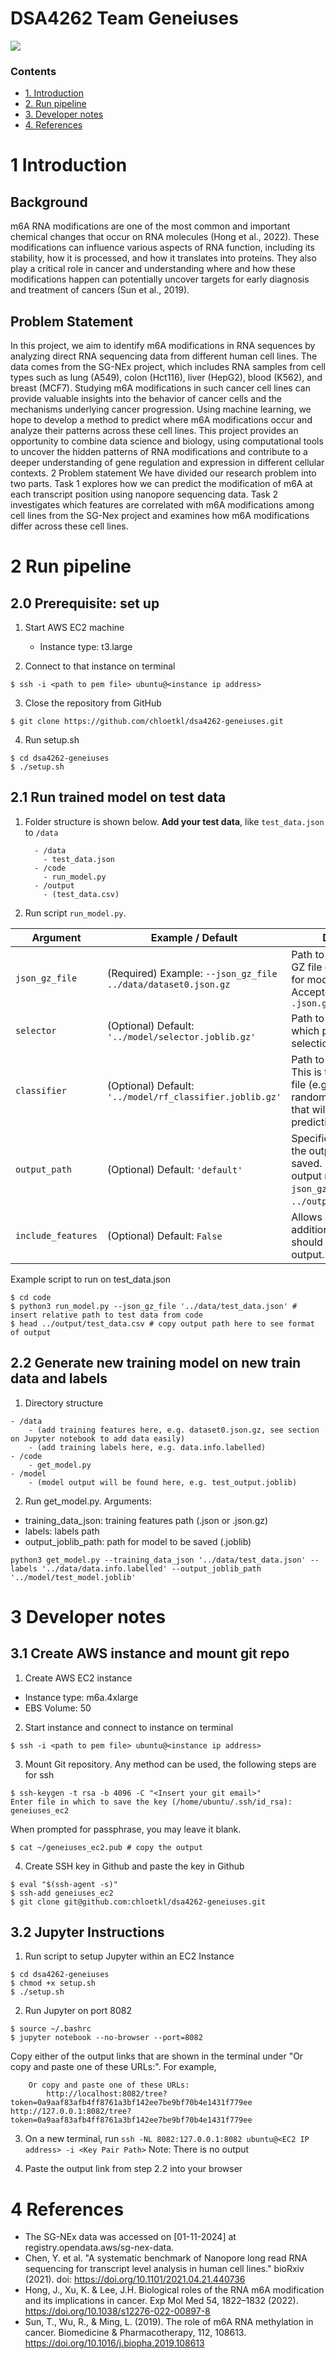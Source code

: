# DSA4262 Team Geneiuses

![](image/cover.png)

### Contents

- [1. Introduction](#1-introduction)
- [2. Run pipeline](#2-run-pipeline)
- [3. Developer notes](#3-developer-notes)
- [4. References](#4-references)


# 1 Introduction

## Background
m6A RNA modifications are one of the most common and important chemical changes that occur on RNA molecules (Hong et al., 2022). These modifications can influence various aspects of RNA function, including its stability, how it is processed, and how it translates into proteins. They also play a critical role in cancer and understanding where and how these modifications happen can potentially uncover targets for early diagnosis and treatment of cancers (Sun et al., 2019).

## Problem Statement
In this project, we aim to identify m6A modifications in RNA sequences by analyzing direct RNA sequencing data from different human cell lines. The data comes from the SG-NEx project, which includes RNA samples from cell types such as lung (A549), colon (Hct116), liver (HepG2), blood (K562), and breast (MCF7). Studying m6A modifications in such cancer cell lines can provide valuable insights into the behavior of cancer cells and the mechanisms underlying cancer progression. Using machine learning, we hope to develop a method to predict where m6A modifications occur and analyze their patterns across these cell lines. This project provides an opportunity to combine data science and biology, using computational tools to uncover the hidden patterns of RNA modifications and contribute to a deeper understanding of gene regulation and expression in different cellular contexts.
2 Problem statement
We have divided our research problem into two parts. Task 1 explores how we can predict the modification of m6A at each transcript position using nanopore sequencing data. Task 2 investigates which features are correlated with m6A modifications among cell lines from the SG-Nex project and examines how m6A modifications differ across these cell lines.


# 2 Run pipeline

## 2.0 Prerequisite: set up
1. Start AWS EC2 machine
    - Instance type: t3.large
  
2. Connect to that instance on terminal
```
$ ssh -i <path to pem file> ubuntu@<instance ip address>
```

3. Close the repository from GitHub
```
$ git clone https://github.com/chloetkl/dsa4262-geneiuses.git
```

4. Run setup.sh
```
$ cd dsa4262-geneiuses
$ ./setup.sh
```

## 2.1 Run trained model on test data
1. Folder structure is shown below. **Add your test data**, like `test_data.json` to `/data `
   ```
     - /data
       - test_data.json
     - /code
       - run_model.py
     - /output
       - (test_data.csv)
   ```

3. Run script `run_model.py`.

| Argument           | Example / Default                                                                                      | Description                                                                                                                                          |
|--------------------|--------------------------------------------------------------------------------------------------------|------------------------------------------------------------------------------------------------------------------------------------------------------|
| `json_gz_file`     | (Required) Example: `--json_gz_file ../data/dataset0.json.gz`                                          | Path to the input JSON GZ file containing data for model predictions. Accepted formats: `.json`, `.json.gz`                                         |
| `selector`         | (Optional) Default: `'../model/selector.joblib.gz'`                                                    | Path to the selector file, which performs feature selection.                                                                              |
| `classifier`       | (Optional) Default: `'../model/rf_classifier.joblib.gz'`                                               | Path to the classifier file. This is the main model file (e.g., a trained random forest classifier) that will perform predictions.        |
| `output_path`      | (Optional) Default: `'default'`                                                                        | Specifies the path where the output should be saved. If not stated, the output name follows `json_gz_file` (e.g., `../output/dataset0.csv`). |
| `include_features` | (Optional) Default: `False`                                                                            | Allows specifying if additional features should be included in the output.                                                                |

Example script to run on test_data.json
```
$ cd code
$ python3 run_model.py --json_gz_file '../data/test_data.json' # insert relative path to test data from code
$ head ../output/test_data.csv # copy output path here to see format of output
```

## 2.2 Generate new training model on new train data and labels
1. Directory structure
```
- /data
    - (add training features here, e.g. dataset0.json.gz, see section on Jupyter notebook to add data easily)
    - (add training labels here, e.g. data.info.labelled)
- /code
    - get_model.py
- /model
    - (model output will be found here, e.g. test_output.joblib)
```
2. Run get_model.py. Arguments:
- training_data_json: training features path (.json or .json.gz)
- labels: labels path
- output_joblib_path: path for model to be saved (.joblib)
```
python3 get_model.py --training_data_json '../data/test_data.json' --labels '../data/data.info.labelled' --output_joblib_path '../model/test_model.joblib'
```

# 3 Developer notes
## 3.1 Create AWS instance and mount git repo

1. Create AWS EC2 instance
- Instance type: m6a.4xlarge
- EBS Volume: 50

2. Start instance and connect to instance on terminal
```
$ ssh -i <path to pem file> ubuntu@<instance ip address>
```

3. Mount Git repository. Any method can be used, the following steps are for ssh
```
$ ssh-keygen -t rsa -b 4096 -C "<Insert your git email>"
Enter file in which to save the key (/home/ubuntu/.ssh/id_rsa): geneiuses_ec2
```
When prompted for passphrase, you may leave it blank.
```
$ cat ~/geneiuses_ec2.pub # copy the output 
```

4. Create SSH key in Github and paste the key in Github
```
$ eval "$(ssh-agent -s)"
$ ssh-add geneiuses_ec2
$ git clone git@github.com:chloetkl/dsa4262-geneiuses.git
```


## 3.2 Jupyter Instructions 

1. Run script to setup Jupyter within an EC2 Instance 
```
$ cd dsa4262-geneiuses
$ chmod +x setup.sh
$ ./setup.sh
```

2. Run Jupyter on port 8082
```
$ source ~/.bashrc
$ jupyter notebook --no-browser --port=8082
```
Copy either of the output links that are shown in the terminal under "Or copy and paste one of these URLs:". For example,
```
    Or copy and paste one of these URLs:
        http://localhost:8082/tree?token=0a9aaf83afb4ff8761a3bf142ee7be9bf70b4e1431f779ee                                                                                http://127.0.0.1:8082/tree?token=0a9aaf83afb4ff8761a3bf142ee7be9bf70b4e1431f779ee
```

3. On a new terminal, run
`ssh -NL 8082:127.0.0.1:8082 ubuntu@<EC2 IP address> -i <Key Pair Path>`
Note: There is no output

4. Paste the output link from step 2.2 into your browser


# 4 References

- The SG-NEx data was accessed on [01-11-2024] at registry.opendata.aws/sg-nex-data.
- Chen, Y. et al. "A systematic benchmark of Nanopore long read RNA sequencing for transcript level analysis in human cell lines." bioRxiv (2021). doi: https://doi.org/10.1101/2021.04.21.440736
- Hong, J., Xu, K. & Lee, J.H. Biological roles of the RNA m6A modification and its implications in cancer. Exp Mol Med 54, 1822–1832 (2022). https://doi.org/10.1038/s12276-022-00897-8
- Sun, T., Wu, R., & Ming, L. (2019). The role of m6A RNA methylation in cancer. Biomedicine & Pharmacotherapy, 112, 108613. https://doi.org/10.1016/j.biopha.2019.108613

